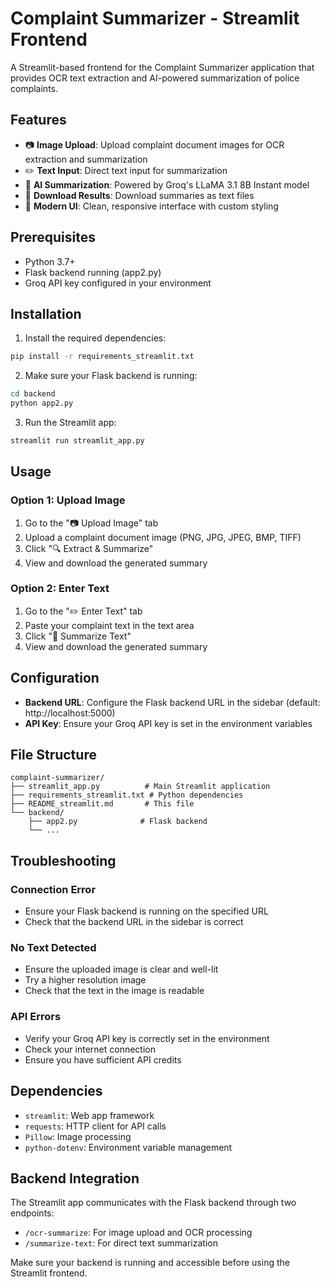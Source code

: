 # Complaint Summarizer - Streamlit Frontend

A Streamlit-based frontend for the Complaint Summarizer application that provides OCR text extraction and AI-powered summarization of police complaints.

## Features

- 📷 **Image Upload**: Upload complaint document images for OCR extraction and summarization
- ✏️ **Text Input**: Direct text input for summarization
- 🤖 **AI Summarization**: Powered by Groq's LLaMA 3.1 8B Instant model
- 💾 **Download Results**: Download summaries as text files
- 🎨 **Modern UI**: Clean, responsive interface with custom styling

## Prerequisites

- Python 3.7+
- Flask backend running (app2.py)
- Groq API key configured in your environment

## Installation

1. Install the required dependencies:
```bash
pip install -r requirements_streamlit.txt
```

2. Make sure your Flask backend is running:
```bash
cd backend
python app2.py
```

3. Run the Streamlit app:
```bash
streamlit run streamlit_app.py
```

## Usage

### Option 1: Upload Image
1. Go to the "📷 Upload Image" tab
2. Upload a complaint document image (PNG, JPG, JPEG, BMP, TIFF)
3. Click "🔍 Extract & Summarize"
4. View and download the generated summary

### Option 2: Enter Text
1. Go to the "✏️ Enter Text" tab
2. Paste your complaint text in the text area
3. Click "📝 Summarize Text"
4. View and download the generated summary

## Configuration

- **Backend URL**: Configure the Flask backend URL in the sidebar (default: http://localhost:5000)
- **API Key**: Ensure your Groq API key is set in the environment variables

## File Structure

```
complaint-summarizer/
├── streamlit_app.py          # Main Streamlit application
├── requirements_streamlit.txt # Python dependencies
├── README_streamlit.md       # This file
└── backend/
    ├── app2.py              # Flask backend
    └── ...
```

## Troubleshooting

### Connection Error
- Ensure your Flask backend is running on the specified URL
- Check that the backend URL in the sidebar is correct

### No Text Detected
- Ensure the uploaded image is clear and well-lit
- Try a higher resolution image
- Check that the text in the image is readable

### API Errors
- Verify your Groq API key is correctly set in the environment
- Check your internet connection
- Ensure you have sufficient API credits

## Dependencies

- `streamlit`: Web app framework
- `requests`: HTTP client for API calls
- `Pillow`: Image processing
- `python-dotenv`: Environment variable management

## Backend Integration

The Streamlit app communicates with the Flask backend through two endpoints:
- `/ocr-summarize`: For image upload and OCR processing
- `/summarize-text`: For direct text summarization

Make sure your backend is running and accessible before using the Streamlit frontend.
